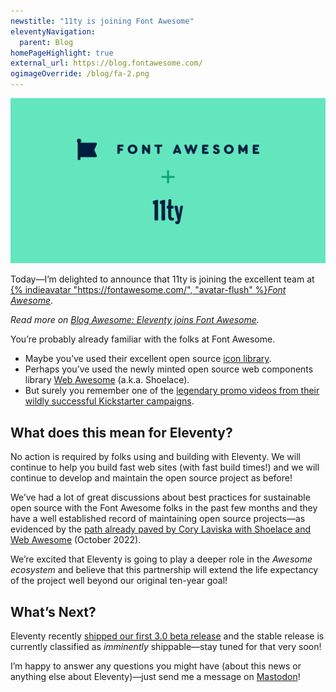 ```yaml
---
newstitle: "11ty is joining Font Awesome"
eleventyNavigation:
  parent: Blog
homePageHighlight: true
external_url: https://blog.fontawesome.com/
ogimageOverride: /blog/fa-2.png
---
```

<img src="./fa-2.png" alt="Font Awesome + 11ty logos">

Today—I’m delighted to announce that 11ty is joining the excellent team at [{% indieavatar "https://fontawesome.com/", "avatar-flush" %}_Font Awesome_](https://fontawesome.com/).

_Read more on [Blog Awesome: Eleventy joins Font Awesome](https://blog.fontawesome.com/eleventy-joins-font-awesome/)._

You’re probably already familiar with the folks at Font Awesome.

* Maybe you’ve used their excellent open source [icon library](https://fontawesome.com/icons).
* Perhaps you’ve used the newly minted open source web components library [Web Awesome](https://blog.fontawesome.com/introducing-web-awesome/) (a.k.a. Shoelace).
* But surely you remember one of the [legendary promo videos from their wildly successful Kickstarter campaigns](https://www.youtube.com/playlist?list=PLd3CSqexVW6fZv3VTnquaZPmY1XOC9A9h).

## What does this mean for Eleventy?

No action is required by folks using and building with Eleventy. We will continue to help you build fast web sites (with fast build times!) and we will continue to develop and maintain the open source project as before!

We’ve had a lot of great discussions about best practices for sustainable open source with the Font Awesome folks in the past few months and they have a well established record of maintaining open source projects—as evidenced by the [path already paved by Cory Laviska with Shoelace and Web Awesome](https://www.abeautifulsite.net/posts/the-future-of-shoelace/) (October 2022).

We’re excited that Eleventy is going to play a deeper role in the _Awesome ecosystem_ and believe that this partnership will extend the life expectancy of the project well beyond our original ten-year goal!

## What’s Next?

Eleventy recently [shipped our first 3.0 beta release](/blog/three-point-oh-beta-one/) and the stable release is currently classified as _imminently_ shippable—stay tuned for that very soon!

I’m happy to answer any questions you might have (about this news or anything else about Eleventy)—just send me a message on [Mastodon](https://fosstodon.org/@eleventy)!